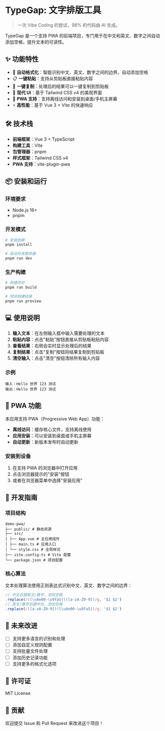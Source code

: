 # TypeGap: 文字排版工具

> 一次 Vibe Coding 的尝试，98% 的代码由 AI 生成。

TypeGap 是一个支持 PWA 的前端项目，专门用于在中文和英文、数字之间自动添加空格，提升文本的可读性。

## ✨ 功能特性

- 🚀 **自动格式化**：智能识别中文、英文、数字之间的边界，自动添加空格
- 📋 **一键粘贴**：支持从剪贴板直接粘贴内容
- 📄 **一键复制**：处理后的结果可以一键复制到剪贴板
- 🎨 **现代 UI**：基于 Tailwind CSS v4 的美观界面
- 📱 **PWA 支持**：支持离线访问和安装到桌面/手机主屏幕
- ⚡ **高性能**：基于 Vue 3 + Vite 的快速响应

## 🛠️ 技术栈

- **前端框架**：Vue 3 + TypeScript
- **构建工具**：Vite
- **包管理器**：pnpm
- **样式框架**：Tailwind CSS v4
- **PWA 支持**：vite-plugin-pwa

## 📦 安装和运行

### 环境要求

- Node.js 16+
- pnpm

### 开发模式

```bash
# 安装依赖
pnpm install

# 启动开发服务器
pnpm run dev
```

### 生产构建

```bash
# 构建项目
pnpm run build

# 预览构建结果
pnpm run preview
```

## 💻 使用说明

1. **输入文本**：在左侧输入框中输入需要处理的文本
2. **粘贴内容**：点击"粘贴"按钮直接从剪贴板粘贴内容
3. **查看结果**：右侧会实时显示处理后的结果
4. **复制结果**：点击"复制"按钮将结果复制到剪贴板
5. **清空输入**：点击"清空"按钮清除所有输入内容

### 示例

```
输入：Hello 世界 123 测试
输出：Hello 世界 123 测试
```

## 📱 PWA 功能

本应用支持 PWA（Progressive Web App）功能：

- **离线访问**：缓存核心文件，支持离线使用
- **应用安装**：可以安装到桌面或手机主屏幕
- **自动更新**：新版本发布时自动更新

### 安装到设备

1. 在支持 PWA 的浏览器中打开应用
2. 点击浏览器提示的"安装"按钮
3. 或者在浏览器菜单中选择"安装应用"

## 🔧 开发指南

### 项目结构

```
demo-pwa/
├── public/ # 静态资源
├── src/
│ ├── App.vue # 主应用组件
│ ├── main.ts # 应用入口
│ └── style.css # 全局样式
├── vite.config.ts # Vite 配置
└── package.json # 项目配置
```

### 核心算法

文本处理算法使用正则表达式识别中文、英文、数字之间的边界：

```typescript
// 中文后跟英文/数字，添加空格
.replace(/([\u4e00-\u9fa5])([a-zA-Z0-9])/g, '$1 $2')
// 英文/数字后跟中文，添加空格
.replace(/([a-zA-Z0-9])([\u4e00-\u9fa5])/g, '$1 $2')
```

## 🎯 未来改进

- [ ] 支持更多语言的识别和处理
- [ ] 添加自定义规则配置
- [ ] 支持批量文件处理
- [ ] 添加历史记录功能
- [ ] 支持更多的格式化选项

## 📄 许可证

MIT License

## 🤝 贡献

欢迎提交 Issue 和 Pull Request 来改进这个项目！
